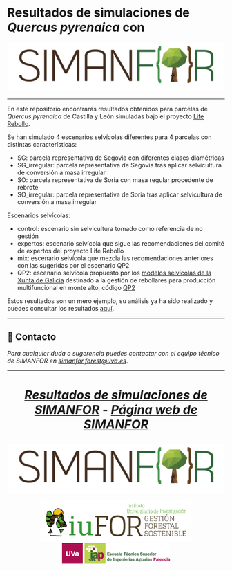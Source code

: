 # Resultados de simulaciones de *Quercus pyrenaica* con

<p align="center">
<img src="https://raw.githubusercontent.com/simanfor/web/main/logos/simanfor.png" alt="simanfor" width="500"/>
</p>

---


En este repositorio encontrarás resultados obtenidos para parcelas de *Quercus pyrenaica* de Castilla y León simuladas bajo el proyecto [Life Rebollo](https://liferebollo.es/).

Se han simulado 4 escenarios selvícolas diferentes para 4 parcelas con distintas características:
*   SG: parcela representativa de Segovia con diferentes clases diamétricas
*   SG_irregular: parcela representativa de Segovia tras aplicar selvicultura de conversión a masa irregular
*   SO: parcela representativa de Soria con masa regular procedente de rebrote
*   SO_irregular: parcela representativa de Soria tras aplicar selvicultura de conversión a masa irregular

Escenarios selvícolas:
- control: escenario sin selvicultura tomado como referencia de no gestión
- expertos: escenario selvícola que sigue las recomendaciones del comité de expertos del proyecto Life Rebollo
- mix: escenario selvícola que mezcla las recomendaciones anteriores con las sugeridas por el escenario QP2
- QP2: escenario selvícola propuesto por los [modelos selvícolas de la Xunta de Galicia](https://mediorural.xunta.gal/es/temas/forestal/ordenacion/adhesion-a-ms-y-rbfp-orientativos) destinado a la gestión de rebollares para producción multifuncional en monte alto, código [QP2](https://mediorural.xunta.gal/sites/default/files/temas/forestal/adhesions-ms/20%20QP2.pdf)

Estos resultados son un mero ejemplo, su análisis ya ha sido realizado y puedes consultar los resultados [aquí](https://github.com/aitorvv/Quercus_pyrenaica_silviculture_CyL).

---

## :email: Contacto

*Para cualquier duda o sugerencia puedes contactar con el equipo técnico de SIMANFOR en simanfor.forest@uva.es*.

---

<h1 align="center" >

[*Resultados de simulaciones de SIMANFOR*](https://github.com/simanfor/resultados) - [*Página web de SIMANFOR*](https://www.simanfor.es/)

</h1>


<p align="center">
<img src="https://raw.githubusercontent.com/simanfor/web/main/logos/simanfor.png" alt="simanfor" width="500"/>
</p>

<p align="center">
<img src="https://raw.githubusercontent.com/simanfor/web/main/logos/iufor.png" alt="iufor" width="350"/>
<img src="https://raw.githubusercontent.com/simanfor/web/main/logos/UVa-ETSIIAA.png" alt="uva_etsiiaa" width="250"/>
</p>
